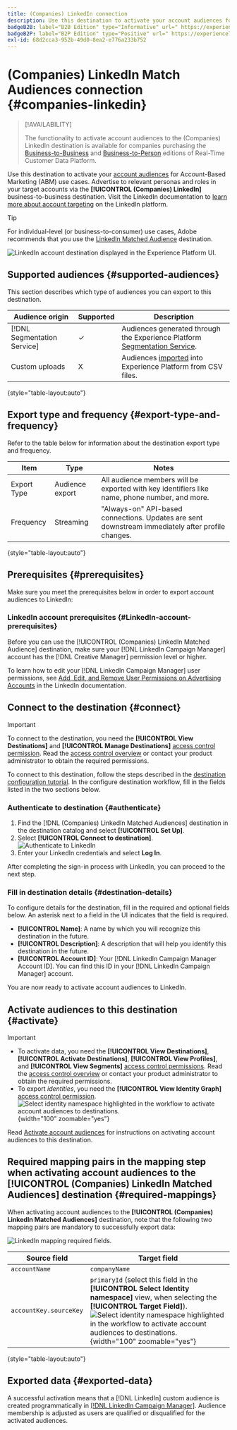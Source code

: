 ```yaml
---
title: (Companies) LinkedIn connection
description: Use this destination to activate your account audiences for Account-Based Marketing (ABM) use cases. Activate profiles for your LinkedIn campaigns for audience targeting, personalization, and suppression, based on hashed emails.
badgeB2B: label="B2B Edition" type="Informative" url=" https://experienceleague.adobe.com/docs/experience-platform/rtcdp/intro/rtcdp-intro/overview.html?lang=en#rtcdp-editions newtab=true"
badgeB2P: label="B2P Edition" type="Positive" url=" https://experienceleague.adobe.com/docs/experience-platform/rtcdp/intro/rtcdp-intro/overview.html?lang=en#rtcdp-editions newtab=true"
exl-id: 68d2cca3-952b-49d0-8ea2-e776a233b752
---
```

# (Companies) LinkedIn Match Audiences connection {#companies-linkedin}

>[!AVAILABILITY]
>
>The functionality to activate account audiences to the (Companies) LinkedIn destination is available for companies purchasing the [Business-to-Business](/help/rtcdp/overview.md#rtcdp-b2b) and [Business-to-Person](/help/rtcdp/overview.md#rtcdp-b2p) editions of Real-Time Customer Data Platform.

Use this destination to activate your [account audiences](/help/segmentation/types/account-audiences.md) for Account-Based Marketing (ABM) use cases. Advertise to relevant personas and roles in your target accounts via the **[!UICONTROL (Companies) LinkedIn]** business-to-business destination. Visit the LinkedIn documentation to [learn more about account targeting](https://business.linkedin.com/marketing-solutions/cx/21/10/ad-targeting/account-targeting) on the LinkedIn platform.

>[!TIP]
>
>For individual-level (or business-to-consumer) use cases, Adobe recommends that you use the [LinkedIn Matched Audience](/help/destinations/catalog/social/linkedin.md) destination. 

![LinkedIn account destination displayed in the Experience Platform UI.](/help/destinations/assets/catalog/social/linkedin-b2b/linkedin-b2b-destination.png)

## Supported audiences {#supported-audiences}

This section describes which type of audiences you can export to this destination.

| Audience origin | Supported | Description | 
---------|----------|----------|
| [!DNL Segmentation Service] | ✓ | Audiences generated through the Experience Platform [Segmentation Service](../../../segmentation/home.md).|
| Custom uploads | X | Audiences [imported](../../../segmentation/ui/overview.md#import-audience) into Experience Platform from CSV files. |

{style="table-layout:auto"}

## Export type and frequency {#export-type-and-frequency} 

Refer to the table below for information about the destination export type and frequency.

| Item         | Type      | Notes                       |
|--------------|-----------|---------------------------|
| Export Type  | Audience export | All audience members will be exported with key identifiers like name, phone number, and more. |
| Frequency    | Streaming  | "Always-on" API-based connections. Updates are sent downstream immediately after profile changes. |

{style="table-layout:auto"}

## Prerequisites {#prerequisites}

Make sure you meet the prerequisites below in order to export account audiences to LinkedIn:

### LinkedIn account prerequisites {#LinkedIn-account-prerequisites}

Before you can use the [!UICONTROL (Companies) LinkedIn Matched Audience] destination, make sure your [!DNL LinkedIn Campaign Manager] account has the [!DNL Creative Manager] permission level or higher.

To learn how to edit your [!DNL LinkedIn Campaign Manager] user permissions, see [Add, Edit, and Remove User Permissions on Advertising Accounts](https://www.linkedin.com/help/lms/answer/5753) in the LinkedIn documentation.

## Connect to the destination {#connect}

>[!IMPORTANT]
> 
>To connect to the destination, you need the **[!UICONTROL View Destinations]** and **[!UICONTROL Manage Destinations]** [access control permission](/help/access-control/home.md#permissions). Read the [access control overview](/help/access-control/ui/overview.md) or contact your product administrator to obtain the required permissions.

To connect to this destination, follow the steps described in the [destination configuration tutorial](../../ui/connect-destination.md). In the configure destination workflow, fill in the fields listed in the two sections below.

### Authenticate to destination {#authenticate}

1. Find the [!DNL (Companies) LinkedIn Matched Audiences] destination in the destination catalog and select **[!UICONTROL Set Up]**.
2. Select **[!UICONTROL Connect to destination]**. 
  ![Authenticate to LinkedIn](/help/destinations/assets/catalog/social/linkedin-b2b/authenticate-linkedin-destination.png)
3. Enter your LinkedIn credentials and select **Log In**. 

After completing the sign-in process with LinkedIn, you can proceed to the next step.

### Fill in destination details {#destination-details}

To configure details for the destination, fill in the required and optional fields below. An asterisk next to a field in the UI indicates that the field is required.

* **[!UICONTROL Name]**: A name by which you will recognize this destination in the future.
* **[!UICONTROL Description]**: A description that will help you identify this destination in the future.
* **[!UICONTROL Account ID]**: Your [!DNL LinkedIn Campaign Manager Account ID]. You can find this ID in your [!DNL LinkedIn Campaign Manager] account.

You are now ready to activate account audiences to LinkedIn.

## Activate audiences to this destination {#activate}

>[!IMPORTANT]
> 
>* To activate data, you need the **[!UICONTROL View Destinations]**, **[!UICONTROL Activate Destinations]**, **[!UICONTROL View Profiles]**, and **[!UICONTROL View Segments]** [access control permissions](/help/access-control/home.md#permissions). Read the [access control overview](/help/access-control/ui/overview.md) or contact your product administrator to obtain the required permissions.
>* To export *identities*, you need the **[!UICONTROL View Identity Graph]** [access control permission](/help/access-control/home.md#permissions). <br> ![Select identity namespace highlighted in the workflow to activate account audiences to destinations.](/help/destinations/assets/ui/activate-account-audiences/identity-namespace-highlighted.png "Select identity namespace highlighted in the workflow to activate account audiences to destinations."){width="100" zoomable="yes"}

Read [Activate account audiences](/help/destinations/ui/activate-account-audiences.md) for instructions on activating account audiences to this destination.

## Required mapping pairs in the mapping step when activating account audiences to the **[!UICONTROL (Companies) LinkedIn Matched Audiences]** destination {#required-mappings}

When activating account audiences to the **[!UICONTROL (Companies) LinkedIn Matched Audiences]** destination, note that the following two mapping pairs are mandatory to successfully export data:

![LinkedIn mapping required fields.](/help/destinations/assets/ui/activate-account-audiences/linkedin-mapping-required-fields.png)

|Source field | Target field |
|---------|----------|
| `accountName` | `companyName` |
| `accountKey.sourceKey`  | `primaryId` (select this field in the **[!UICONTROL Select Identity namespace]** view, when selecting the **[!UICONTROL Target Field]**). <br> ![Select identity namespace highlighted in the workflow to activate account audiences to destinations.](/help/destinations/assets/ui/activate-account-audiences/identity-namespace-highlighted.png "Select identity namespace highlighted in the workflow to activate account audiences to destinations."){width="100" zoomable="yes"} |

{style="table-layout:auto"}

## Exported data {#exported-data}

A successful activation means that a [!DNL LinkedIn] custom audience is created programmatically in [[!DNL LinkedIn Campaign Manager]](https://www.linkedin.com/campaignmanager/login). Audience membership is adjusted as users are qualified or disqualified for the activated audiences.
